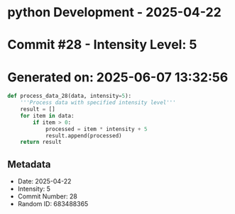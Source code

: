 ﻿# python Development - 2025-04-22
# Commit #28 - Intensity Level: 5
# Generated on: 2025-06-07 13:32:56
```python
def process_data_28(data, intensity=5):
    '''Process data with specified intensity level'''
    result = []
    for item in data:
        if item > 0:
            processed = item * intensity + 5
            result.append(processed)
    return result
```
## Metadata
- Date: 2025-04-22
- Intensity: 5
- Commit Number: 28
- Random ID: 683488365
